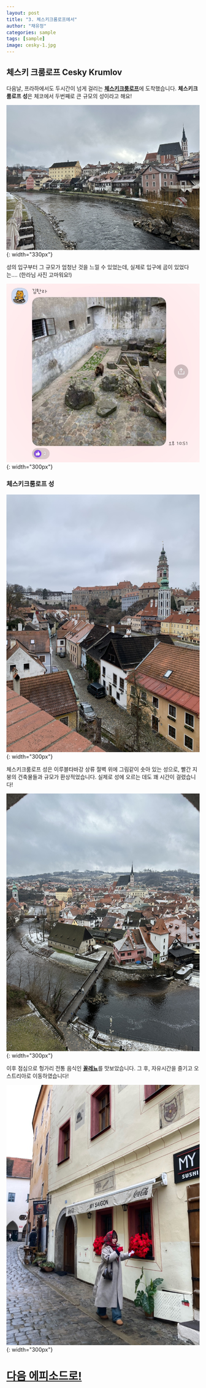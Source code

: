 ```yaml
---
layout: post
title: "3. 체스키크룸로프에서"
author: "채유정"
categories: sample
tags: [sample]
image: cesky-1.jpg
---
```


## 체스키 크룸로프 Cesky Krumlov

다음날, 프라하에서도 두시간이 넘게 걸리는 [**체스키크룸로프**](https://travel.naver.com/overseas/CZCKR274688/city/summary)에 도착했습니다. **체스키크룸로프 성**은 체코에서 두번째로 큰 규모의 성이라고 해요!

![이미지](/assets/img/cesky-3.jpg "체스키크룸로프"){: width="330px"}

성의 입구부터 그 규모가 엄청난 것을 느낄 수 있었는데, 실제로 입구에 곰이 있었다는....
(한라님 사진 고마워요!)

![이미지](/assets/img/cesky-2.jpg "곰"){: width="300px"}

### 체스키크룸로프 성

![이미지](/assets/img/cesky-4.jpg "성"){: width="300px"}

체스키크룸로프 성은 이루블타바강 상류 절벽 위에 그림같이 솟아 있는 성으로, 빨간 지붕의 건축물들과 규모가 환상적었습니다. 실제로 성에 오르는 데도 꽤 시간이 걸렸습니다!

![이미지](/assets/img/cesky-5.jpg "성풍경"){: width="300px"}

이후 점심으로 헝가리 전통 음식인 [**꼴레뇨**](https://y2ll5wxxx.github.io/cz-qggole)를 맛보았습니다. 그 후, 자유시간을 즐기고 오스트리아로 이동하였습니다!

![이미지](/assets/img/cesky-6.jpg "자유시간"){: width="300px"}

# [다음 에피소드로!](https://y2ll5wxxx.github.io/at-hal)
